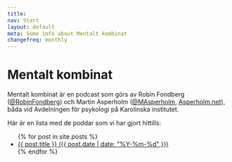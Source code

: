 ```yaml
---
title:
nav: Start
layout: default
meta: Some info about Mentalt kombinat
changefreq: monthly
---
```


# Mentalt kombinat

Mentalt kombinat är en podcast som görs av Robin Fondberg ([@RobinFondberg](https://twitter.com/RobinFondberg)) och Martin Asperholm ([@MAsperholm](https://twitter.com/MAsperholm), [Asperholm.net](asperholm.net)), båda vid Avdelningen för psykologi på Karolinska institutet.

Här är en lista med de poddar som vi har gjort hittills:

<ul>
  {% for post in site.posts %}
    <li>
      <a href="{{ post.url }}">{{ post.title }} ({{ post.date | date: "%Y-%m-%d" }})</a>
    </li>
  {% endfor %}
</ul>
